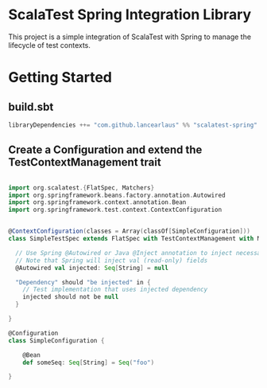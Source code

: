 # ScalaTest Spring Integration Library

This project is a simple integration of ScalaTest with Spring to manage the lifecycle of test contexts.

# Getting Started

## build.sbt

````scala
libraryDependencies ++= "com.github.lancearlaus" %% "scalatest-spring" % "0.1"
````

## Create a Configuration and extend the TestContextManagement trait

````scala

import org.scalatest.{FlatSpec, Matchers}
import org.springframework.beans.factory.annotation.Autowired
import org.springframework.context.annotation.Bean
import org.springframework.test.context.ContextConfiguration


@ContextConfiguration(classes = Array(classOf[SimpleConfiguration]))
class SimpleTestSpec extends FlatSpec with TestContextManagement with Matchers {

  // Use Spring @Autowired or Java @Inject annotation to inject necessary dependencies
  // Note that Spring will inject val (read-only) fields
  @Autowired val injected: Seq[String] = null

  "Dependency" should "be injected" in {
    // Test implementation that uses injected dependency
    injected should not be null
  }

}

@Configuration
class SimpleConfiguration {

    @Bean
    def someSeq: Seq[String] = Seq("foo")

}


````